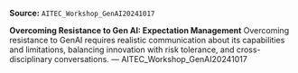 **Source:** `AITEC_Workshop_GenAI20241017`

**Overcoming Resistance to Gen AI: Expectation Management**
Overcoming resistance to GenAI requires realistic communication about its capabilities and limitations, balancing innovation with risk tolerance, and cross-disciplinary conversations. — AITEC_Workshop_GenAI20241017

